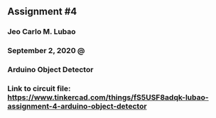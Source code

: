 ## Assignment #4 
### Jeo Carlo M. Lubao
### September 2, 2020 @
### Arduino Object Detector
### Link to circuit file: https://www.tinkercad.com/things/fS5USF8adqk-lubao-assignment-4-arduino-object-detector